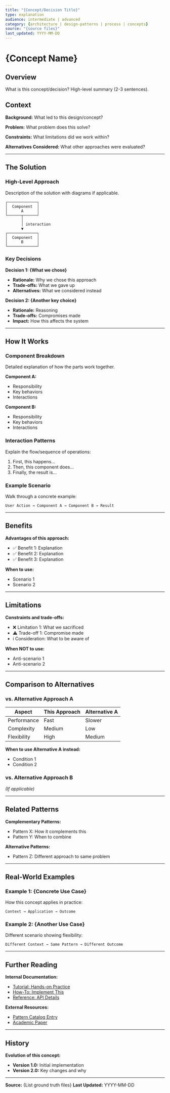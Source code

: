 ```yaml
---
title: "{Concept/Decision Title}"
type: explanation
audience: intermediate | advanced
category: {architecture | design-patterns | process | concepts}
source: "{source files}"
last_updated: YYYY-MM-DD
---
```


# {Concept Name}

## Overview

What is this concept/decision? High-level summary (2-3 sentences).

## Context

**Background:** What led to this design/concept?

**Problem:** What problem does this solve?

**Constraints:** What limitations did we work within?

**Alternatives Considered:** What other approaches were evaluated?

---

## The Solution

### High-Level Approach

Description of the solution with diagrams if applicable.

```
┌─────────────┐
│  Component  │
│      A      │
└──────┬──────┘
       │
       │ interaction
       ▼
┌─────────────┐
│  Component  │
│      B      │
└─────────────┘
```

### Key Decisions

**Decision 1: {What we chose}**
- **Rationale:** Why we chose this approach
- **Trade-offs:** What we gave up
- **Alternatives:** What we considered instead

**Decision 2: {Another key choice}**
- **Rationale:** Reasoning
- **Trade-offs:** Compromises made
- **Impact:** How this affects the system

---

## How It Works

### Component Breakdown

Detailed explanation of how the parts work together.

**Component A:**
- Responsibility
- Key behaviors
- Interactions

**Component B:**
- Responsibility
- Key behaviors
- Interactions

### Interaction Patterns

Explain the flow/sequence of operations:

1. First, this happens...
2. Then, this component does...
3. Finally, the result is...

### Example Scenario

Walk through a concrete example:

```
User Action → Component A → Component B → Result
```

---

## Benefits

**Advantages of this approach:**
- ✅ Benefit 1: Explanation
- ✅ Benefit 2: Explanation
- ✅ Benefit 3: Explanation

**When to use:**
- Scenario 1
- Scenario 2

---

## Limitations

**Constraints and trade-offs:**
- ❌ Limitation 1: What we sacrificed
- ⚠️ Trade-off 1: Compromise made
- ℹ️ Consideration: What to be aware of

**When NOT to use:**
- Anti-scenario 1
- Anti-scenario 2

---

## Comparison to Alternatives

### vs. Alternative Approach A

| Aspect | This Approach | Alternative A |
|--------|--------------|---------------|
| Performance | Fast | Slower |
| Complexity | Medium | Low |
| Flexibility | High | Medium |

**When to use Alternative A instead:**
- Condition 1
- Condition 2

### vs. Alternative Approach B

*(If applicable)*

---

## Related Patterns

**Complementary Patterns:**
- Pattern X: How it complements this
- Pattern Y: When to combine

**Alternative Patterns:**
- Pattern Z: Different approach to same problem

---

## Real-World Examples

### Example 1: {Concrete Use Case}

How this concept applies in practice:

```
Context → Application → Outcome
```

### Example 2: {Another Use Case}

Different scenario showing flexibility:

```
Different Context → Same Pattern → Different Outcome
```

---

## Further Reading

**Internal Documentation:**
- [Tutorial: Hands-on Practice](../tutorials/...)
- [How-To: Implement This](../how-to/...)
- [Reference: API Details](../reference/...)

**External Resources:**
- [Pattern Catalog Entry](link-to-external-resource)
- [Academic Paper](link-if-applicable)

---

## History

**Evolution of this concept:**
- **Version 1.0:** Initial implementation
- **Version 2.0:** Key changes and why

---

**Source:** {List ground truth files}
**Last Updated:** YYYY-MM-DD
